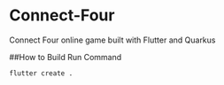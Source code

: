 # Connect-Four
Connect Four online game built with Flutter and Quarkus

##How to Build
Run Command

```bash
flutter create .